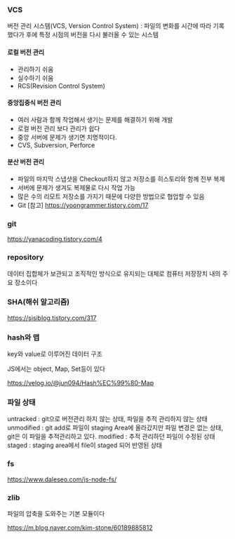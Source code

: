 ### VCS

버전 관리 시스템(VCS, Version Control System) : 파일의 변화를 시간에 따라 기록했다가 후에 특정 시점의 버전을 다시 불러올 수 있는 시스템

#### 로컬 버전 관리

- 관리하기 쉬움
- 실수하기 쉬움
- RCS(Revision Control System)

#### 중앙집중식 버전 관리

- 여러 사람과 함께 작업해서 생기는 문제를 해결하기 위해 개발
- 로컬 버전 관리 보다 관리가 쉽다
- 중앙 서버에 문제가 생기면 치명적이다.
- CVS, Subversion, Perforce

#### 분산 버전 관리

- 파일의 마지막 스냅샷을 Checkout하지 않고 저장소를 히스토리와 함께 전부 복제
- 서버에 문제가 생겨도 복제물로 다시 작업 가능
- 많은 수의 리모트 저장소를 가지기 때문에 다양한 방법으로 협업할 수 있음
- Git
  [참고] https://yoongrammer.tistory.com/17

### git

https://yanacoding.tistory.com/4

### repository

데이터 집합체가 보관되고 조직적인 방식으로 유지되는 대체로 컴퓨터 저장장치 내의 주요 장소이다

### SHA(해쉬 알고리즘)

https://sisiblog.tistory.com/317

### hash와 맵

key와 value로 이루어진 데이터 구조

JS에서는 object, Map, Set등이 있다

https://velog.io/@jun094/Hash%EC%99%80-Map

### 파일 상태

untracked : git으로 버전관리 하지 않는 상태, 파일을 추적 관리하지 않는 상태
unmodified : git add로 파일이 staging Area에 올라갔지만 파일 변경은 없는 상태, git은 이 파일을 추적관리하고 있다.
modified : 추적 관리하던 파일이 수정된 상태
staged : staging area에서 file이 staged 되어 반영된 상태

### fs

https://www.daleseo.com/js-node-fs/

### zlib

파일의 압축을 도와주는 기본 모듈이다

https://m.blog.naver.com/kim-stone/60189885812
